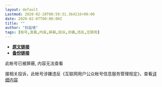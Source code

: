 ```yaml
---
layout: default
Lastmod: 2020-02-28T08:59:31.364216+00:00
date: 2020-02-07T00:00:00Z
title: ""
author: "权益墙"
tags: [帐号,查看,内容,屏蔽,投诉,涉嫌,违反,互联网]
---
```


* [**原文链接**](https://mp.weixin.qq.com/s/yH8ND-swPy-Hd3RG0OL-_w)
* [**备份链接**](https://archive.is/6rvwa)


此帐号已被屏蔽, 内容无法查看

接相关投诉，此帐号涉嫌违反《互联网用户公众帐号信息服务管理规定》，查看[详细内容](http://www.cac.gov.cn/2017-09/07/m_1121624269.htm)

